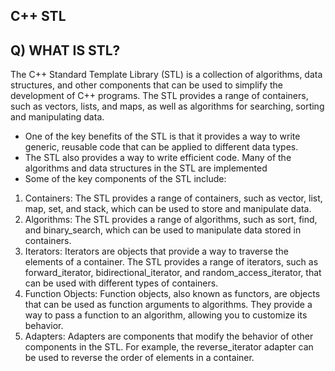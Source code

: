 ## C++ STL

Q) WHAT IS STL? 
---
The C++ Standard Template Library (STL) is a collection of algorithms, data structures, and other components that can be used to simplify the development of C++ programs. The STL provides a range of containers, such as vectors, lists, and maps, as well as algorithms for searching, sorting and manipulating data.
- One of the key benefits of the STL is that it provides a way to write generic, reusable code that can be applied to different data types.
- The STL also provides a way to write efficient code. Many of the algorithms and data structures in the STL are implemented
- Some of the key components of the STL include:
1. Containers: The STL provides a range of containers, such as vector, list, map, set, and stack, which can be used to store and manipulate data.
2. Algorithms: The STL provides a range of algorithms, such as sort, find, and binary_search, which can be used to manipulate data stored in containers.
3. Iterators: Iterators are objects that provide a way to traverse the elements of a container. The STL provides a range of iterators, such as forward_iterator, 
   bidirectional_iterator, and random_access_iterator, that can be used with different types of containers.
4. Function Objects: Function objects, also known as functors, are objects that can be used as function arguments to algorithms. They provide a way to pass a 
   function to an algorithm, allowing you to customize its behavior.
5. Adapters: Adapters are components that modify the behavior of other components in the STL. For example, the reverse_iterator adapter can be used to reverse the 
   order of elements in a container.
